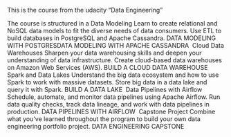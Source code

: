 This is the course from the udacity “Data Engineering” 

The course is structured in a 
Data Modeling
Learn to create relational and NoSQL data models to fit the diverse needs of data consumers. Use ETL to build databases in PostgreSQL and Apache Cassandra.
DATA MODELING WITH POSTGRESDATA MODELING WITH APACHE CASSANDRA 
Cloud Data Warehouses Sharpen your data warehousing skills and deepen your understanding of data infrastructure. Create cloud-based data warehouses on Amazon Web Services (AWS). BUILD A CLOUD DATA WAREHOUSE 
Spark and Data Lakes Understand the big data ecosystem and how to use Spark to work with massive datasets. Store big data in a data lake and query it with Spark. BUILD A DATA LAKE 
Data Pipelines with Airflow Schedule, automate, and monitor data pipelines using Apache Airflow. Run data quality checks, track data lineage, and work with data pipelines in production. DATA PIPELINES WITH AIRFLOW 
Capstone Project Combine what you've learned throughout the program to build your own data engineering portfolio project. DATA ENGINEERING CAPSTONE 
